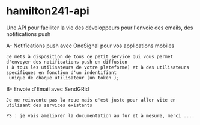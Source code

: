 # hamilton241-api
Une API pour faciliter la vie des développeurs pour l'envoie des emails, des notifications push

A- Notifications push avec OneSignal pour vos applications mobiles 

    Je mets à disposition de tous ce petit service qui vous permet d'envoyer des notifications push en diffusion 
    ( à tous les utilisateurs de votre plateforme) et à des utilisateurs specifiques en fonction d'un indentifiant
     unique de chaque utilisateur (un token );

B- Envoie d'Email avec SendGRid

    Je ne reinvente pas la roue mais c'est juste pour aller vite en utilisant des services existants

    PS : je vais ameliorer la documentation au fur et à mesure, merci ....